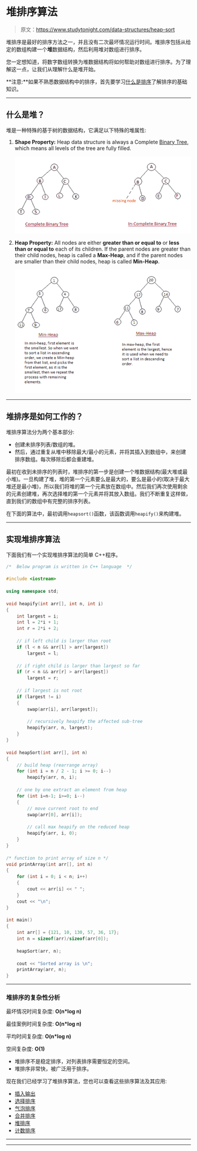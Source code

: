 # 堆排序算法

> 原文：<https://www.studytonight.com/data-structures/heap-sort>

堆排序是最好的排序方法之一，并且没有二次最坏情况运行时间。堆排序包括从给定的数组构建一个**堆**数据结构，然后利用堆对数组进行排序。

您一定想知道，将数字数组转换为堆数据结构将如何帮助对数组进行排序。为了理解这一点，让我们从理解什么是堆开始。

**注意:**如果不熟悉数据结构中的排序，首先要学习[什么是排序](introduction-to-sorting)了解排序的基础知识。

* * *

## 什么是堆？

堆是一种特殊的基于树的数据结构，它满足以下特殊的堆属性:

1.  **Shape Property:** Heap data structure is always a Complete [Binary Tree](introduction-to-binary-trees), which means all levels of the tree are fully filled.

    ![difference between complete and incomplete binary tree](img/5123c5f5a132b4b4b6166f12c307b90f.png)

2.  **Heap Property:** All nodes are either **greater than or equal to** or **less than or equal to** each of its children. If the parent nodes are greater than their child nodes, heap is called a **Max-Heap**, and if the parent nodes are smaller than their child nodes, heap is called **Min-Heap**.

    ![Min-Heap and Max-heap](img/d142794c275ce16e08977ec3c41986b4.png)

* * *

## 堆排序是如何工作的？

堆排序算法分为两个基本部分:

*   创建未排序列表/数组的堆。
*   然后，通过重复从堆中移除最大/最小的元素，并将其插入到数组中，来创建排序数组。每次移除后都会重建堆。

最初在收到未排序的列表时，堆排序的第一步是创建一个堆数据结构(最大堆或最小堆)。一旦构建了堆，堆的第一个元素要么是最大的，要么是最小的(取决于最大堆还是最小堆)，所以我们将堆的第一个元素放在数组中。然后我们再次使用剩余的元素创建堆，再次选择堆的第一个元素并将其放入数组。我们不断重复这样做，直到我们的数组中有完整的排序列表。

在下面的算法中，最初调用`heapsort()`函数，该函数调用`heapify()`来构建堆。

* * *

## 实现堆排序算法

下面我们有一个实现堆排序算法的简单 C++程序。

```cpp
/*  Below program is written in C++ language  */

#include <iostream>

using namespace std;

void heapify(int arr[], int n, int i)
{
    int largest = i;
    int l = 2*i + 1;
    int r = 2*i + 2;

    // if left child is larger than root
    if (l < n && arr[l] > arr[largest])
        largest = l;

    // if right child is larger than largest so far
    if (r < n && arr[r] > arr[largest])
        largest = r;

    // if largest is not root
    if (largest != i)
    {
        swap(arr[i], arr[largest]);

        // recursively heapify the affected sub-tree
        heapify(arr, n, largest);
    }
}

void heapSort(int arr[], int n)
{
    // build heap (rearrange array)
    for (int i = n / 2 - 1; i >= 0; i--)
        heapify(arr, n, i);

    // one by one extract an element from heap
    for (int i=n-1; i>=0; i--)
    {
        // move current root to end
        swap(arr[0], arr[i]);

        // call max heapify on the reduced heap
        heapify(arr, i, 0);
    }
}

/* function to print array of size n */
void printArray(int arr[], int n)
{
    for (int i = 0; i < n; i++)
    {
        cout << arr[i] << " ";
    }
    cout << "\n";
}

int main()
{
    int arr[] = {121, 10, 130, 57, 36, 17};
    int n = sizeof(arr)/sizeof(arr[0]);

    heapSort(arr, n);

    cout << "Sorted array is \n";
    printArray(arr, n);
}
```

* * *

### 堆排序的复杂性分析

最坏情况时间复杂度: **O(n*log n)**

最佳案例时间复杂度: **O(n*log n)**

平均时间复杂度: **O(n*log n)**

空间复杂度: **O(1)**

*   堆排序不是稳定排序，对列表排序需要恒定的空间。
*   堆排序非常快，被广泛用于排序。

现在我们已经学习了堆排序算法，您也可以查看这些排序算法及其应用:

*   [插入输出](insertion-sorting)
*   [选择排序](selection-sorting)
*   [气泡排序](bubble-sort)
*   [合并排序](merge-sort)
*   [堆排序](heap-sort)
*   [计数排序](counting-sort)

* * *

* * *